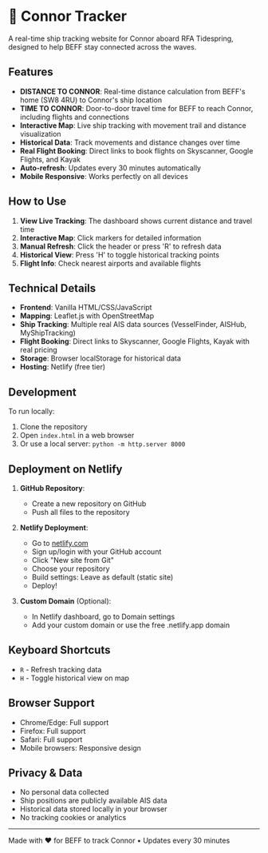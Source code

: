 # 🚢 Connor Tracker

A real-time ship tracking website for Connor aboard RFA Tidespring, designed to help BEFF stay connected across the waves.

## Features

- **DISTANCE TO CONNOR**: Real-time distance calculation from BEFF's home (SW8 4RU) to Connor's ship location
- **TIME TO CONNOR**: Door-to-door travel time for BEFF to reach Connor, including flights and connections
- **Interactive Map**: Live ship tracking with movement trail and distance visualization
- **Historical Data**: Track movements and distance changes over time
- **Real Flight Booking**: Direct links to book flights on Skyscanner, Google Flights, and Kayak
- **Auto-refresh**: Updates every 30 minutes automatically
- **Mobile Responsive**: Works perfectly on all devices

## How to Use

1. **View Live Tracking**: The dashboard shows current distance and travel time
2. **Interactive Map**: Click markers for detailed information
3. **Manual Refresh**: Click the header or press 'R' to refresh data
4. **Historical View**: Press 'H' to toggle historical tracking points
5. **Flight Info**: Check nearest airports and available flights

## Technical Details

- **Frontend**: Vanilla HTML/CSS/JavaScript
- **Mapping**: Leaflet.js with OpenStreetMap
- **Ship Tracking**: Multiple real AIS data sources (VesselFinder, AISHub, MyShipTracking)
- **Flight Booking**: Direct links to Skyscanner, Google Flights, Kayak with real pricing
- **Storage**: Browser localStorage for historical data
- **Hosting**: Netlify (free tier)

## Development

To run locally:
1. Clone the repository
2. Open `index.html` in a web browser
3. Or use a local server: `python -m http.server 8000`

## Deployment on Netlify

1. **GitHub Repository**:
   - Create a new repository on GitHub
   - Push all files to the repository

2. **Netlify Deployment**:
   - Go to [netlify.com](https://netlify.com)
   - Sign up/login with your GitHub account
   - Click "New site from Git"
   - Choose your repository
   - Build settings: Leave as default (static site)
   - Deploy!

3. **Custom Domain** (Optional):
   - In Netlify dashboard, go to Domain settings
   - Add your custom domain or use the free .netlify.app domain

## Keyboard Shortcuts

- `R` - Refresh tracking data
- `H` - Toggle historical view on map

## Browser Support

- Chrome/Edge: Full support
- Firefox: Full support
- Safari: Full support
- Mobile browsers: Responsive design

## Privacy & Data

- No personal data collected
- Ship positions are publicly available AIS data
- Historical data stored locally in your browser
- No tracking cookies or analytics

---

Made with ❤️ for BEFF to track Connor • Updates every 30 minutes
